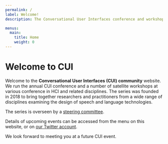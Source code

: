 ```yaml
---
permalink: /
label: Welcome!
description: The Conversational User Interfaces conference and workshop series.

menus:
  main:
    title: Home
    weight: 0
---
```


# Welcome to CUI

Welcome to the **Conversational User Interfaces (CUI) community** website. We run the annual CUI conference and a number of satellite workshops at various conference in HCI and related disciplines. The series was founded in 2018 to bring together researchers and practitioners from a wide range of disciplines examining the design of speech and language technologies.

The series is overseen by a [steering committee](/sc/ "Details about the CUI Steering Commitee"). 

Details of upcoming events can be accessed from the menu on this website, or on [our Twitter account](http://twitter.com/ACM_CUI "CUI conference and workshop series Twitter account").

We look forward to meeting you at a future CUI event.
